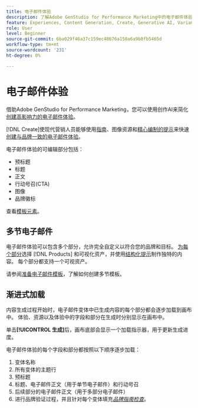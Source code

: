 ```yaml
---
title: 电子邮件体验
description: 了解Adobe GenStudio for Performance Marketing中的电子邮件体验。
feature: Experiences, Content Generation, Create, Generative AI, Variant Generation
role: User
level: Beginner
source-git-commit: 6ba029f46a37c159ec48676a158a6a9b8fb5465d
workflow-type: tm+mt
source-wordcount: '231'
ht-degree: 0%

---
```



# 电子邮件体验

借助Adobe GenStudio for Performance Marketing，您可以使用创作AI来简化[创建高影响力的电子邮件体验](/help/tutorials/create-email-experience.md)。

[!DNL Create]使现代营销人员能够使用[指南](/help/user-guide/guidelines/overview.md)、图像资源和[精心编制的提示](/help/user-guide/effective-prompts.md)来快速[创建与品牌一致的电子邮件体验](/help/tutorials/create-email-experience.md)。

电子邮件体验的可编辑部分包括：

* 预标题
* 标题
* 正文
* 行动号召(CTA)
* 图像
* 品牌徽标

查看[模板元素](/help/user-guide/content/use-templates.md#template-elements)。

<!-- ## Email capabilities

Content creators and marketers can produce brand-consistent email experiences in GenStudio for Performance Marketing. -->

## 多节电子邮件

电子邮件体验可以包含多个部分，允许完全自定义以符合您的品牌和目标。 [为每个部分](/help/tutorials/create-email-experience.md#add-parameters)选择 [!DNL Products] 和可视化资产，并使用[结构化提示](/help/user-guide/effective-prompts.md#structured-prompts)制作独特的内容。 每个部分都支持一个可视资产。

请参阅[准备电子邮件模板](/help/user-guide/content/email-template.md)，了解如何创建多节模板。

## 渐进式加载

内容生成过程开始时，电子邮件变体中已生成内容的每个部分都会逐步加载到画布中。 体验、资源以及体验中的字段和部分在生成时分别显示在画布中。

单击&#x200B;**[!UICONTROL 生成]**&#x200B;后，画布底部会显示一个加载指示器，用于更新生成进度。

电子邮件体验的每个字段和部分都按照以下顺序逐步加载：

1. 变体名称
1. 所有变体的主题行
1. 预标题
1. 标题、电子邮件正文（用于单节电子邮件）和行动号召
1. 后续部分的电子邮件正文（用于多部分电子邮件）
1. 进行品牌验证过程，并且针对每个变体填充&#x200B;[_品牌指南检查_](/help/user-guide/guidelines/brand-validation.md#brand-guidelines-check)。
